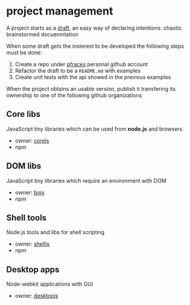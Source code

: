 # project management

A project starts as a [draft][1], an easy way of declaring intentions: chaotic brainstormed docuemntation

When some draft gets the insterest to be developed the following steps must be
done:

1.  Create a repo under [pfraces][2] personal github account
2.  Refactor the draft to be a `README.md` with examples
3.  Create unit tests with the api showed in the previous examples

When the project obtains an usable version, publish it transfering its
ownership to one of the following github organizations

## Core libs

JavaScript tiny libraries which can be used from **node.js** and browsers

*   owner: [corejs][3]
*   npm

## DOM libs

JavaScript tiny libraries which require an environment with DOM

*   owner: [bojs][4]
*   npm

## Shell tools

Node.js tools and libs for shell scripting

*   owner: [shelljs][5]
*   npm

## Desktop apps

Node-webkit applications with GUI

*   owner: [desktopjs][6]

[1]: http://github.com/pfraces-playground/drafts
[2]: http://github.com/pfraces
[3]: http://github.com/corejs
[4]: http://github.com/bojs
[5]: http://github.com/shelljs
[6]: http://github.com/desktopjs
